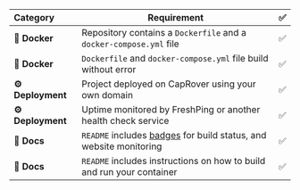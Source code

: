 | Category         | Requirement                                                                                         |   ✅   |
| :--------------- | --------------------------------------------------------------------------------------------------- | :---: |
| **🐳 Docker**     | Repository contains a `Dockerfile` and a `docker-compose.yml` file                                  |    ✅   |
| **🐳 Docker**     | `Dockerfile` and `docker-compose.yml` file build without error                                      |   ✅   |
| **⚙️ Deployment** | Project deployed on CapRover using your own domain                                                  |    ✅   |  |  |
| **⚙️ Deployment** | Uptime monitored by FreshPing or another health check service                                       | ✅ 
| **📝 Docs**       | `README` includes [badges](https://shields.io) for build status, and website monitoring |   ✅    |
| **📝 Docs**       | `README` includes instructions on how to build and run your container                               |    ✅   |